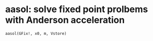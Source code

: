 # aasol: solve fixed point prolbems with Anderson acceleration
```@docs
aasol(GFix!, x0, m, Vstore)
```

